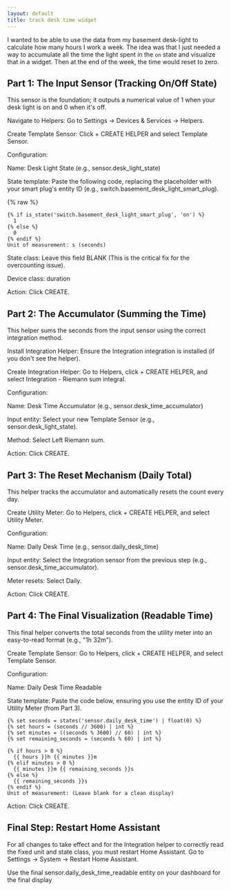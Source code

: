```yaml
---
layout: default
title: track desk time widget
---
```

I wanted to be able to use the data from my basement desk-light to calculate how many hours I work a week. The idea was that I just needed a way to accumulate all the time the light spent in the `on` state and visualize that in a widget. Then at the end of the week, the time would reset to zero.

## Part 1: The Input Sensor (Tracking On/Off State)
This sensor is the foundation; it outputs a numerical value of 1 when your desk light is on and 0 when it's off.

Navigate to Helpers: Go to Settings → Devices & Services → Helpers.

Create Template Sensor: Click + CREATE HELPER and select Template Sensor.

Configuration:

Name: Desk Light State (e.g., sensor.desk_light_state)

State template: Paste the following code, replacing the placeholder with your smart plug's entity ID (e.g., switch.basement_desk_light_smart_plug).

{% raw %}
```
{% if is_state('switch.basement_desk_light_smart_plug', 'on') %}
  1
{% else %}
  0
{% endif %}
Unit of measurement: s (seconds)
```

State class: Leave this field BLANK (This is the critical fix for the overcounting issue).

Device class: duration

Action: Click CREATE.

## Part 2: The Accumulator (Summing the Time)
This helper sums the seconds from the input sensor using the correct integration method.

Install Integration Helper: Ensure the Integration integration is installed (if you don't see the helper).

Create Integration Helper: Go to Helpers, click + CREATE HELPER, and select Integration - Riemann sum integral.

Configuration:

Name: Desk Time Accumulator (e.g., sensor.desk_time_accumulator)

Input entity: Select your new Template Sensor (e.g., sensor.desk_light_state).

Method: Select Left Riemann sum.

Action: Click CREATE.

## Part 3: The Reset Mechanism (Daily Total)
This helper tracks the accumulator and automatically resets the count every day.

Create Utility Meter: Go to Helpers, click + CREATE HELPER, and select Utility Meter.

Configuration:

Name: Daily Desk Time (e.g., sensor.daily_desk_time)

Input entity: Select the Integration sensor from the previous step (e.g., sensor.desk_time_accumulator).

Meter resets: Select Daily.

Action: Click CREATE.

## Part 4: The Final Visualization (Readable Time)
This final helper converts the total seconds from the utility meter into an easy-to-read format (e.g., "1h 32m").

Create Template Sensor: Go to Helpers, click + CREATE HELPER, and select Template Sensor.

Configuration:

Name: Daily Desk Time Readable

State template: Paste the code below, ensuring you use the entity ID of your Utility Meter (from Part 3).

```
{% set seconds = states('sensor.daily_desk_time') | float(0) %}
{% set hours = (seconds // 3600) | int %}
{% set minutes = ((seconds % 3600) // 60) | int %}
{% set remaining_seconds = (seconds % 60) | int %}

{% if hours > 0 %}
  {{ hours }}h {{ minutes }}m
{% elif minutes > 0 %}
  {{ minutes }}m {{ remaining_seconds }}s
{% else %}
  {{ remaining_seconds }}s
{% endif %}
Unit of measurement: (Leave blank for a clean display)
```

Action: Click CREATE.

## Final Step: Restart Home Assistant
For all changes to take effect and for the Integration helper to correctly read the fixed unit and state class, you must restart Home Assistant. Go to Settings → System → Restart Home Assistant.

Use the final sensor.daily_desk_time_readable entity on your dashboard for the final display